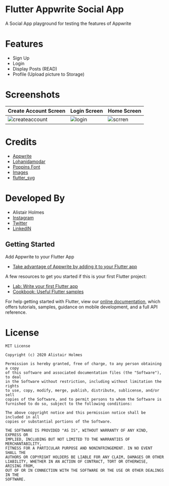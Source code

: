 # Flutter Appwrite Social App

A Social App playground for testing the features of Appwrite

# Features

* Sign Up
* Login
* Display Posts (READ)
* Profile (Upload picture to Storage)

# Screenshots

Create Account Screen | Login Screen | Home Screen
------------ | -------------|--------------
![createaccount](https://user-images.githubusercontent.com/22801227/94818329-49394a80-03fe-11eb-9239-9a206b88cf85.png) | ![login](https://user-images.githubusercontent.com/22801227/94818326-48a0b400-03fe-11eb-83d6-738297e42ea4.png) | ![scrren](https://user-images.githubusercontent.com/22801227/97788869-d241ce00-1bc4-11eb-850d-01dee35cbc40.PNG)

# Credits

* [Appwrite](https://appwrite.io/)
* [Lohanidamodar](https://github.com/lohanidamodar/flutter_appwrite)
* [Poppins Font](https://fonts.google.com/specimen/Poppins?query=popp)
* [Images](https://undraw.co/illustrations)
* [flutter_svg](https://pub.dev/packages/flutter_svg)

# Developed By

* Alistair Holmes 
 * [Instagram](https://www.instagram.com/alistair.holmes/)
 * [Twitter](https://twitter.com/alistairholmes_)
 * [LinkedIN](https://www.linkedin.com/in/alistairholmes/)


## Getting Started

Add Appwrite to your Flutter App

- [Take advantage of Appwrite by adding it to your Flutter app](https://appwrite.io/docs/getting-started-for-flutter)

A few resources to get you started if this is your first Flutter project:

- [Lab: Write your first Flutter app](https://flutter.dev/docs/get-started/codelab)
- [Cookbook: Useful Flutter samples](https://flutter.dev/docs/cookbook)

For help getting started with Flutter, view our
[online documentation](https://flutter.dev/docs), which offers tutorials,
samples, guidance on mobile development, and a full API reference.

# License

	MIT License

	Copyright (c) 2020 Alistair Holmes

	Permission is hereby granted, free of charge, to any person obtaining a copy
	of this software and associated documentation files (the "Software"), to deal
	in the Software without restriction, including without limitation the rights
	to use, copy, modify, merge, publish, distribute, sublicense, and/or sell
	copies of the Software, and to permit persons to whom the Software is
	furnished to do so, subject to the following conditions:

	The above copyright notice and this permission notice shall be included in all
	copies or substantial portions of the Software.

	THE SOFTWARE IS PROVIDED "AS IS", WITHOUT WARRANTY OF ANY KIND, EXPRESS OR
	IMPLIED, INCLUDING BUT NOT LIMITED TO THE WARRANTIES OF MERCHANTABILITY,
	FITNESS FOR A PARTICULAR PURPOSE AND NONINFRINGEMENT. IN NO EVENT SHALL THE
	AUTHORS OR COPYRIGHT HOLDERS BE LIABLE FOR ANY CLAIM, DAMAGES OR OTHER
	LIABILITY, WHETHER IN AN ACTION OF CONTRACT, TORT OR OTHERWISE, ARISING FROM,
	OUT OF OR IN CONNECTION WITH THE SOFTWARE OR THE USE OR OTHER DEALINGS IN THE
	SOFTWARE.

